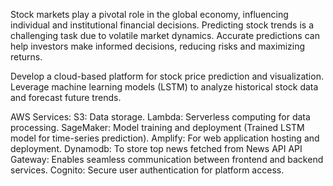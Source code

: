 Stock markets play a pivotal role in the global economy, influencing individual and institutional financial decisions. Predicting stock trends is a challenging task due to volatile market dynamics.
Accurate predictions can help investors make informed decisions, reducing risks and maximizing returns.

Develop a cloud-based platform for stock price prediction and visualization.
Leverage machine learning models (LSTM) to analyze historical stock data and forecast future trends.

AWS Services:
S3: Data storage.
Lambda: Serverless computing for data processing.
SageMaker: Model training and deployment (Trained LSTM model for time-series prediction).
Amplify: For web application hosting and deployment.
Dynamodb: To store top news fetched from News API
API Gateway: Enables seamless communication between frontend and backend services.
Cognito: Secure user authentication for platform access.


